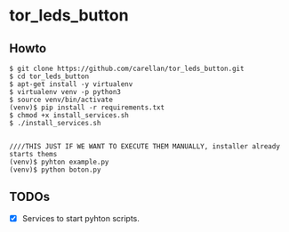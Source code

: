 # tor_leds_button

## Howto
~~~
$ git clone https://github.com/carellan/tor_leds_button.git
$ cd tor_leds_button
$ apt-get install -y virtualenv
$ virtualenv venv -p python3
$ source venv/bin/activate
(venv)$ pip install -r requirements.txt
$ chmod +x install_services.sh
$ ./install_services.sh


////THIS JUST IF WE WANT TO EXECUTE THEM MANUALLY, installer already starts thems
(venv)$ pyhton example.py
(venv)$ python boton.py
~~~ 




## TODOs

- [x] Services to start pyhton scripts.
